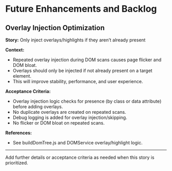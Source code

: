 # Future Enhancements and Backlog

## Overlay Injection Optimization

**Story:** Only inject overlays/highlights if they aren’t already present

**Context:**
- Repeated overlay injection during DOM scans causes page flicker and DOM bloat.
- Overlays should only be injected if not already present on a target element.
- This will improve stability, performance, and user experience.

**Acceptance Criteria:**
- Overlay injection logic checks for presence (by class or data attribute) before adding overlays.
- No duplicate overlays are created on repeated scans.
- Debug logging is added for overlay injection/skipping.
- No flicker or DOM bloat on repeated scans.

**References:**
- See buildDomTree.js and DOMService overlay/highlight logic.

---

Add further details or acceptance criteria as needed when this story is prioritized.
